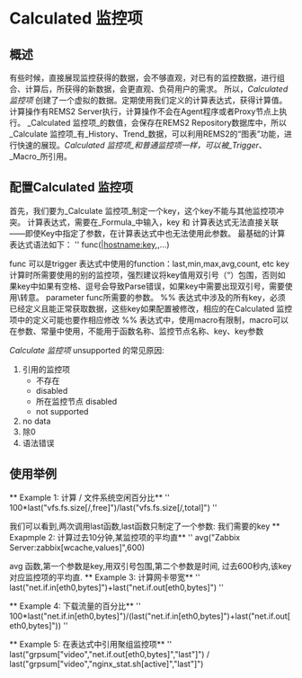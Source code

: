 # Calculated 监控项 #
## 概述
有些时候，直接展现监控获得的数据，会不够直观，对已有的监控数据，进行组合、计算后，所获得的新数据，会更直观、负荷用户的需求。
所以，_Calculated 监控项_ 创建了一个虚拟的数据。定期使用我们定义的计算表达式，获得计算值。计算操作有REMS2 Server执行，计算操作不会在Agent程序或者Proxy节点上执行。
_Calculated 监控项_的数值，会保存在REMS2 Repository数据库中，所以_Calculate 监控项_有_History、Trend_数据，可以利用REMS2的“图表”功能，进行快速的展现。_Calculated 监控项_和普通监控项一样，可以被_Trigger_、_Macro_所引用。
## 配置Calculated 监控项
首先，我们要为_Calculate 监控项_制定一个key，这个key不能与其他监控项冲突。
计算表达式，需要在_Formula_中输入，key 和 计算表达式无法直接关联——即使Key中指定了参数，在计算表达式中也无法使用此参数。
最基础的计算表达式语法如下：
'' func(<key>|<hostname:key>,<parameter1>,<parameter2>...)

func 可以是trigger 表达式中使用的function：last,min,max,avg,count, etc
key 计算时所需要使用的别的监控项，强烈建议将key值用双引号（“）包围，否则如果key中如果有空格、逗号会导致Parse错误，如果key中需要出现双引号，需要使用\\转意。
parameter func所需要的参数。
%% 表达式中涉及的所有key，必须已经定义且能正常获取数据，这些key如果配置被修改，相应的在Calculated 监控项中的定义可能也要作相应修改 
%% 表达式中，使用macro有限制，macro可以在参数、常量中使用，不能用于函数名称、监控节点名称、key、key参数

_Calculate 监控项_ unsupported 的常见原因:
1. 引用的监控项
	- 不存在
	- disabled
	- 所在监控节点 disabled
	- not supported
2. no data
3. 除0
4. 语法错误

## 使用举例
** Example 1: 计算 / 文件系统空闲百分比**
'' 100*last("vfs.fs.size[/,free]")/last("vfs.fs.size[/,total]")
'' 

我们可以看到,两次调用last函数,last函数只制定了一个参数: 我们需要的key
** Exapmple 2: 计算过去10分钟,某监控项的平均直**
'' avg("Zabbix Server:zabbix[wcache,values]",600)

avg 函数,第一个参数是key,用双引号包围,第二个参数是时间, 过去600秒内,该key对应监控项的平均直.
** Example 3: 计算网卡带宽**
'' last("net.if.in[eth0,bytes]")+last("net.if.out[eth0,bytes]")
'' 

** Example 4: 下载流量的百分比**
'' 100*last("net.if.in[eth0,bytes]")/(last("net.if.in[eth0,bytes]")+last("net.if.out[eth0,bytes]"))
'' 

** Example 5: 在表达式中引用聚组监控项**
'' last("grpsum[\"video\",\"net.if.out[eth0,bytes]\",\"last\"]") / last("grpsum[\"video\",\"nginx_stat.sh[active]\",\"last\"]")


